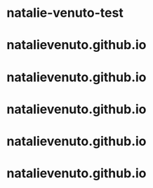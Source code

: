 # natalie-venuto-test
# natalievenuto.github.io
# natalievenuto.github.io
# natalievenuto.github.io
# natalievenuto.github.io
# natalievenuto.github.io
